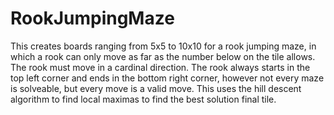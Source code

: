 # RookJumpingMaze
This creates boards ranging from 5x5 to 10x10 for a rook jumping maze, in which a rook can only move as far as the number below on the tile allows. The rook must move in a cardinal direction.
The rook always starts in the top left corner and ends in the bottom right corner, however not every maze is solveable, but every move is a valid move.
This uses the hill descent algorithm to find local maximas to find the best solution final tile.
